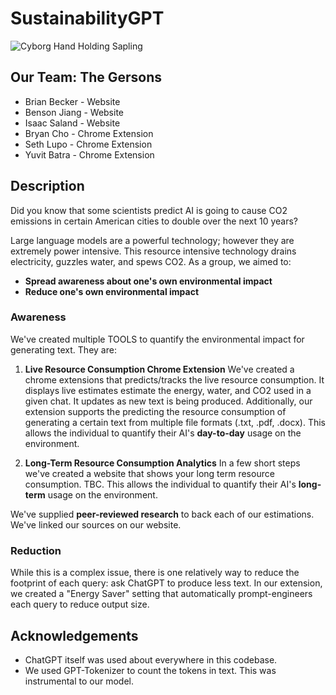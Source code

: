 # SustainabilityGPT

![Cyborg Hand Holding Sapling](logo.jpg)

## Our Team: The Gersons
- Brian Becker - Website
- Benson Jiang - Website
- Isaac Saland - Website
- Bryan Cho - Chrome Extension 
- Seth Lupo - Chrome Extension
- Yuvit Batra - Chrome Extension

## Description

Did you know that some scientists predict AI is going to cause CO2 emissions in certain American cities to double over the next 10 years?

Large language models are a powerful technology; however they are extremely power intensive. This resource intensive technology drains electricity, guzzles water, and spews CO2. As a group, we aimed to:

- **Spread awareness about one's own environmental impact**
- **Reduce one's own environmental impact**

### Awareness

We've created multiple TOOLS to quantify the environmental impact for generating text. They are:

1. **Live Resource Consumption Chrome Extension** We've created a chrome extensions that predicts/tracks the live resource consumption. It displays live estimates estimate the energy, water, and CO2 used in a given chat. It updates as new text is being produced. Additionally, our extension supports the predicting the resource consumption of generating a certain text from multiple file formats (.txt, .pdf, .docx). This allows the individual to quantify their AI's **day-to-day** usage on the environment. 

2. **Long-Term Resource Consumption Analytics** In a few short steps we've created a website that shows your long term resource consumption. TBC. This allows the individual to quantify their AI's **long-term** usage on the environment. 

We've supplied **peer-reviewed research** to back each of our estimations. We've linked our sources on our website.

### Reduction

While this is a complex issue, there is one relatively way to reduce the footprint of each query: ask ChatGPT to produce less text. In our extension, we created a "Energy Saver" setting that automatically prompt-engineers each query to reduce output size. 

## Acknowledgements  
- ChatGPT itself was used about everywhere in this codebase.
- We used GPT-Tokenizer to count the tokens in text. This was instrumental to our model.

<!-- ## Reflection  

### What We Learned  
[Share key takeaways from this hackathon experience. What did you learn as a team?]  

### Motivation & Future Plans  
[Why did you choose this project? Are there features you’d love to implement in the future?]  

### Challenges & How We Overcame Them  
[Describe a technical challenge or tricky bug your team faced and how you solved it.]  

### Fun Hackathon Moments  
[Share a fun or interesting moment! Did you meet someone new? Attend an inspiring workshop?]  -->